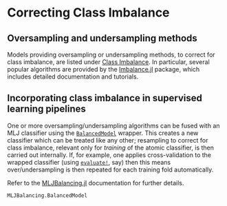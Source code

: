 # Correcting Class Imbalance

## Oversampling and undersampling methods

Models providing oversampling or undersampling methods, to correct for class imbalance,
are listed under [Class Imbalance](@ref). In particular, several popular algorithms are
provided by the [Imbalance.jl]() package, which includes detailed documentation and
tutorials.

## Incorporating class imbalance in supervised learning pipelines

One or more oversampling/undersampling algorithms can be fused with an MLJ classifier
using the [`BalancedModel`](@ref) wrapper. This creates a new classifier which can be
treated like any other; resampling to correct for class imbalance, relevant only for
*training* of the atomic classifier, is then carried out internally. If, for example, one
applies cross-validation to the wrapped classifier (using [`evaluate!`](@ref), say) then
this means over/undersampling is then repeated for each training fold automatically.

Refer to the [MLJBalancing.jl]() documentation for further details.

```@docs
MLJBalancing.BalancedModel
```
